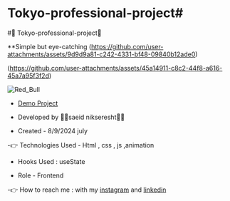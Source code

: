 # Tokyo-professional-project#

#🤞 Tokyo-professional-project🤞

**Simple but eye-catching
  (https://github.com/user-attachments/assets/9d9d9a81-c242-4331-bf48-09840b12ade0)

(https://github.com/user-attachments/assets/45a14911-c8c2-44f8-a616-45a7a95f3f2d)

![Red_Bull](https://github.com/user-attachments/assets/3110fb8d-a17e-4245-af6a-dab98728279f)



                                                                                                                
- [Demo Project](https://saeidnikseresht.github.io/Tokyo-professional-project/)

- Developed by 👨‍💻saeid nikseresht👨‍💻

- Created - 8/9/2024 july

-👉 Technologies Used - Html , css , js ,animation

- Hooks Used : useState 

- Role - Frontend

-👉 How to reach me : with my [instagram](https://www.instagram.com/saeid_good_nature) and [linkedin](https://www.linkedin.com/in/saeidnikseresht)


